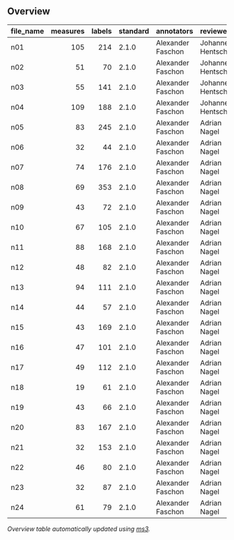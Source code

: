 

## Overview
|file_name|measures|labels|standard|   annotators    |    reviewers     |
|---------|-------:|-----:|--------|-----------------|------------------|
|n01      |     105|   214|2.1.0   |Alexander Faschon|Johannes Hentschel|
|n02      |      51|    70|2.1.0   |Alexander Faschon|Johannes Hentschel|
|n03      |      55|   141|2.1.0   |Alexander Faschon|Johannes Hentschel|
|n04      |     109|   188|2.1.0   |Alexander Faschon|Johannes Hentschel|
|n05      |      83|   245|2.1.0   |Alexander Faschon|Adrian Nagel      |
|n06      |      32|    44|2.1.0   |Alexander Faschon|Adrian Nagel      |
|n07      |      74|   176|2.1.0   |Alexander Faschon|Adrian Nagel      |
|n08      |      69|   353|2.1.0   |Alexander Faschon|Adrian Nagel      |
|n09      |      43|    72|2.1.0   |Alexander Faschon|Adrian Nagel      |
|n10      |      67|   105|2.1.0   |Alexander Faschon|Adrian Nagel      |
|n11      |      88|   168|2.1.0   |Alexander Faschon|Adrian Nagel      |
|n12      |      48|    82|2.1.0   |Alexander Faschon|Adrian Nagel      |
|n13      |      94|   111|2.1.0   |Alexander Faschon|Adrian Nagel      |
|n14      |      44|    57|2.1.0   |Alexander Faschon|Adrian Nagel      |
|n15      |      43|   169|2.1.0   |Alexander Faschon|Adrian Nagel      |
|n16      |      47|   101|2.1.0   |Alexander Faschon|Adrian Nagel      |
|n17      |      49|   112|2.1.0   |Alexander Faschon|Adrian Nagel      |
|n18      |      19|    61|2.1.0   |Alexander Faschon|Adrian Nagel      |
|n19      |      43|    66|2.1.0   |Alexander Faschon|Adrian Nagel      |
|n20      |      83|   167|2.1.0   |Alexander Faschon|Adrian Nagel      |
|n21      |      32|   153|2.1.0   |Alexander Faschon|Adrian Nagel      |
|n22      |      46|    80|2.1.0   |Alexander Faschon|Adrian Nagel      |
|n23      |      32|    87|2.1.0   |Alexander Faschon|Adrian Nagel      |
|n24      |      61|    79|2.1.0   |Alexander Faschon|Adrian Nagel      |


*Overview table automatically updated using [ms3](https://ms3.readthedocs.io/).*
